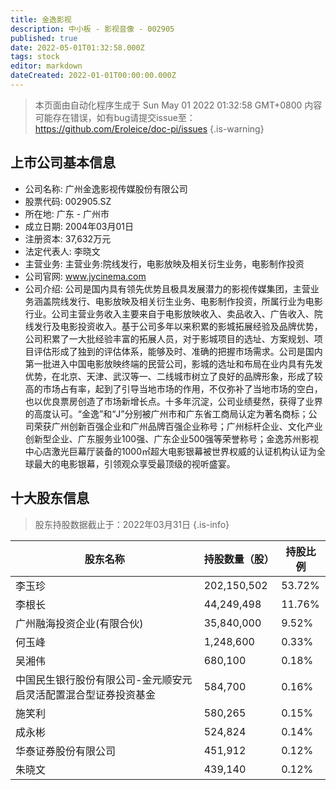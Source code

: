 ```yaml
---
title: 金逸影视
description: 中小板 - 影视音像 - 002905
published: true
date: 2022-05-01T01:32:58.000Z
tags: stock
editor: markdown
dateCreated: 2022-01-01T00:00:00.000Z
---
```


> 本页面由自动化程序生成于 Sun May 01 2022 01:32:58 GMT+0800
> 内容可能存在错误，如有bug请提交issue至：https://github.com/Eroleice/doc-pi/issues
{.is-warning}

## 上市公司基本信息
- 公司名称: 广州金逸影视传媒股份有限公司
- 股票代码: 002905.SZ
- 所在地: 广东 - 广州市
- 成立日期: 2004年03月01日
- 注册资本: 37,632万元
- 法定代表人: 李晓文
- 主营业务: 主营业务:院线发行，电影放映及相关衍生业务，电影制作投资
- 公司官网: www.jycinema.com
- 公司介绍: 公司是国内具有领先优势且极具发展潜力的影视传媒集团，主营业务涵盖院线发行、电影放映及相关衍生业务、电影制作投资，所属行业为电影行业。公司主营业务收入主要来自于电影放映收入、卖品收入、广告收入、院线发行及电影投资收入。基于公司多年以来积累的影城拓展经验及品牌优势，公司积累了一大批经验丰富的拓展人员，对于影城项目的选址、方案规划、项目评估形成了独到的评估体系，能够及时、准确的把握市场需求。公司是国内第一批进入中国电影放映终端的民营公司，影城的选址和布局在业内具有先发优势，在北京、天津、武汉等一、二线城市树立了良好的品牌形象，形成了较高的市场占有率，起到了引导当地市场的作用，不仅弥补了当地市场的空白，也以优良票房创造了市场新增长点。十多年沉淀，公司业绩斐然，获得了业界的高度认可。“金逸”和“J”分别被广州市和广东省工商局认定为著名商标；公司荣获广州创新百强企业和广州品牌百强企业称号；广州标杆企业、文化产业创新型企业、广东服务业100强、广东企业500强等荣誉称号；金逸苏州影视中心店激光巨幕厅装备的1000㎡超大电影银幕被世界权威的认证机构认证为全球最大的电影银幕，引领观众享受最顶级的视听盛宴。


## 十大股东信息
> 股东持股数据截止于：2022年03月31日
{.is-info}

| 股东名称 | 持股数量（股） | 持股比例 |
| --- | --- | --- |
| 李玉珍 | 202,150,502 | 53.72% |
| 李根长 | 44,249,498 | 11.76% |
| 广州融海投资企业(有限合伙) | 35,840,000 | 9.52% |
| 何玉峰 | 1,248,600 | 0.33% |
| 吴湘伟 | 680,100 | 0.18% |
| 中国民生银行股份有限公司-金元顺安元启灵活配置混合型证券投资基金 | 584,700 | 0.16% |
| 施笑利 | 580,265 | 0.15% |
| 成永彬 | 524,824 | 0.14% |
| 华泰证券股份有限公司 | 451,912 | 0.12% |
| 朱晓文 | 439,140 | 0.12% |





